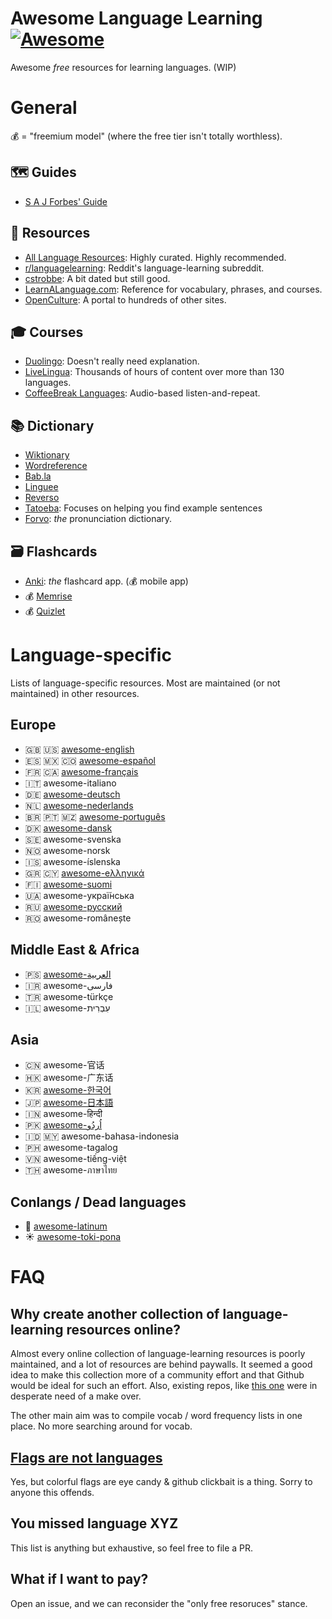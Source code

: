 # Awesome Language Learning [![Awesome](https://awesome.re/badge-flat.svg)](https://awesome.re)
Awesome *free* resources for learning languages. (WIP)

# General
💰 = "freemium model" (where the free tier isn't totally worthless).
## 🗺 Guides
- [S A J Forbes' Guide](https://sajforbes.nz/languageguide/introduction/)

## 📀 Resources
- [All Language Resources](https://www.alllanguageresources.com/): Highly curated. Highly recommended.
- [r/languagelearning](https://www.reddit.com/r/languagelearning/wiki/index): Reddit's language-learning subreddit.
- [cstrobbe](https://cstrobbe.gitlab.io/languagelearning/): A bit dated but still good.
- [LearnALanguage.com](https://www.learnalanguage.com/): Reference for vocabulary, phrases, and courses.
- [OpenCulture](https://www.openculture.com/freelanguagelessons): A portal to hundreds of other sites.

## 🎓 Courses
- [Duolingo](https://duolingo.com/): Doesn't really need explanation.
- [LiveLingua](https://www.livelingua.com/project): Thousands of hours of content over more than 130 languages.
- [CoffeeBreak Languages](https://coffeebreaklanguages.com/): Audio-based listen-and-repeat.


## 📚 Dictionary
- [Wiktionary](https://www.wiktionary.org/)
- [Wordreference](https://wordreference.com/)
- [Bab.la](https://bab.la/)
- [Linguee](https://www.linguee.com/)
- [Reverso](https://www.reverso.net/text-translation)
- [Tatoeba](https://tatoeba.org/en/): Focuses on helping you find example sentences
- [Forvo](https://forvo.com/): *the* pronunciation dictionary.
## 🗃 Flashcards

- [Anki](https://apps.ankiweb.net/): *the* flashcard app. (💰 mobile app)
- 💰 [Memrise](https://www.memrise.com/)
- 💰 [Quizlet](https://quizlet.com/)

# Language-specific

Lists of language-specific resources. Most are maintained (or not maintained) in other resources.

## Europe
- 🇬🇧 🇺🇸 [awesome-english](https://github.com/yvoronoy/awesome-english)
- 🇪🇸 🇲🇽 🇨🇴 [awesome-español](https://github.com/Areso/Awesome-for-Spanish-learners)
- 🇫🇷 🇨🇦 [awesome-français](https://github.com/prise6/awesome-french)
- 🇮🇹 awesome-italiano
- 🇩🇪 [awesome-deutsch](https://github.com/willianpaixao/awesome-german)
- 🇳🇱 [awesome-nederlands](https://github.com/smirnov-am/awesome-dutch)
- 🇧🇷 🇵🇹 🇲🇿 [awesome-português](https://github.com/anabastos/awesome-pesquisa)
- 🇩🇰 [awesome-dansk](https://github.com/fnielsen/awesome-danish)
- 🇸🇪 awesome-svenska
- 🇳🇴 awesome-norsk
- 🇮🇸 awesome-íslenska
- 🇬🇷 🇨🇾 [awesome-eλληνικά](https://github.com/gbroques/awesome-greek)
- 🇫🇮 [awesome-suomi](https://github.com/sikmir/awesome-finnish)
- 🇺🇦 awesome-украї́нська
- 🇷🇺 [awesome-русский](https://github.com/MitPitt/awesome-russian)
- 🇷🇴 awesome-românește

## Middle East & Africa
- 🇵🇸 [awesome-العربية](/languages/ar)
- 🇮🇷 awesome-فارسی
- 🇹🇷 awesome-türkçe
- 🇮🇱 awesome-עִבְרִית


## Asia
- 🇨🇳 awesome-官话
- 🇭🇰 awesome-广东话
- 🇰🇷 [awesome-한국어](https://github.com/mariabnd/awesome-korean)
- 🇯🇵 [awesome-日本語](https://github.com/yudataguy/Awesome-Japanese)
- 🇮🇳 awesome-हिन्दी
- 🇵🇰 [awesome-اُردُو](https://github.com/urduhack/awesome-urdu)
- 🇮🇩 🇲🇾 awesome-bahasa-indonesia
- 🇵🇭 awesome-tagalog
- 🇻🇳 awesome-tiếng-việt
- 🇹🇭 awesome-ภาษาไทย

## Conlangs / Dead languages
- 🦅 [awesome-latinum](https://github.com/carolinaknoll/awesome-latin)
- ☀️ [awesome-toki-pona](https://tokipona.org/)


# FAQ 
## Why create another collection of language-learning resources online?
Almost every online collection of language-learning resources is poorly maintained, and a lot of resources are behind paywalls. It seemed a good idea to make this collection more of a community effort and that Github would be ideal for such an effort. Also, existing repos, like [this one](https://github.com/melling/LanguageLearning) were in desperate need of a make over.

The other main aim was to compile vocab / word frequency lists in one place. No more searching around for vocab.

## [Flags are not languages](http://www.flagsarenotlanguages.com/blog/why-flags-do-not-represent-language/)
Yes, but colorful flags are eye candy & github clickbait is a thing. Sorry to anyone this offends.

## You missed language XYZ
This list is anything but exhaustive, so feel free to file a PR.


## What if I want to pay?
Open an issue, and we can reconsider the "only free resoruces" stance.
